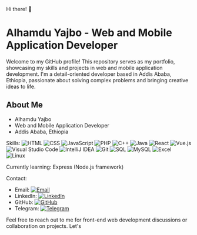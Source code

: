 Hi there! 👋

# Alhamdu Yajbo - Web and Mobile Application Developer

Welcome to my GitHub profile! This repository serves as my portfolio, showcasing my skills and projects in web and mobile application development. I'm a detail-oriented developer based in Addis Ababa, Ethiopia, passionate about solving complex problems and bringing creative ideas to life.

## About Me

- Alhamdu Yajbo
- Web and Mobile Application Developer
- Addis Ababa, Ethiopia

Skills: 
![HTML](https://img.shields.io/badge/-HTML-E34F26?logo=html5&logoColor=white)
![CSS](https://img.shields.io/badge/-CSS-1572B6?logo=css3&logoColor=white)
![JavaScript](https://img.shields.io/badge/-JavaScript-F7DF1E?logo=javascript&logoColor=black) 
![PHP](https://img.shields.io/badge/-PHP-777BB4?logo=php&logoColor=white)
![C++](https://img.shields.io/badge/-C++-00599C?logo=c%2B%2B&logoColor=white) 
![Java](https://img.shields.io/badge/-Java-007396?logo=java&logoColor=white)
![React](https://img.shields.io/badge/-React-61DAFB?logo=react&logoColor=black) 
![Vue.js](https://img.shields.io/badge/-Vue.js-4FC08D?logo=vue.js&logoColor=white)
![Visual Studio Code](https://img.shields.io/badge/-Visual_Studio_Code-007ACC?logo=visual-studio-code&logoColor=white) 
![IntelliJ IDEA](https://img.shields.io/badge/-IntelliJ_IDEA-000000?logo=intellij-idea&logoColor=white) 
![Git](https://img.shields.io/badge/-Git-F05032?logo=git&logoColor=white)
![SQL](https://img.shields.io/badge/-SQL-4479A1?logo=sql&logoColor=white)
![MySQL](https://img.shields.io/badge/-MySQL-4479A1?logo=mysql&logoColor=white) 
![Excel](https://img.shields.io/badge/-Excel-217346?logo=microsoft-excel&logoColor=white) 
![Linux](https://img.shields.io/badge/-Linux-FCC624?logo=linux&logoColor=black)

Currently learning: Express (Node.js framework)

Contact:
- Email: [![Email](https://img.shields.io/badge/Email-Message-blue?logo=email&style=social)](mailto:www.alex94lykam@gmail.com)
- LinkedIn: [![LinkedIn](https://img.shields.io/badge/LinkedIn-Connect-blue?logo=linkedin&style=social)](www.linkedin.com/in/alhamdu-yajbo-5aa8b821a)
- GitHub: [![GitHub](https://img.shields.io/badge/GitHub-Follow-black?logo=github&style=social)](https://github.com/Lykamopia)
- Telegram: [![Telegram](https://img.shields.io/badge/Telegram-Message-blue?logo=telegram&style=social)](https://t.me/alex94lykam)

Feel free to reach out to me for front-end web development discussions or collaboration on projects. Let's
